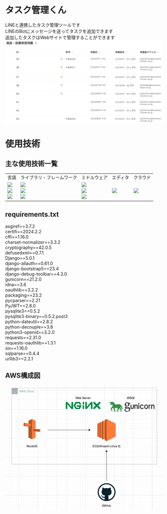 
# タスク管理くん

LINEと連携したタスク管理ツールです<br>
LINEのBotにメッセージを送ってタスクを追加できます<br>
追加したタスクはWebサイトで管理することができます<br>
![](webscreen.png)

# 使用技術

## 主な使用技術一覧
<table>
    <!-- ヘッダ -->
    <tr>
        <td>言語</td>
        <td>ライブラリ・フレームワーク</td>
        <td>ミドルウェア</td>
        <td>エディタ</td>
        <td>クラウド</td>
    </tr>
    <!-- ボディ -->
    <tr>
    <!-- 言語 -->
        <td>
            <img src="https://img.shields.io/badge/-Python-F9DC3E.svg?logo=python&style=flat">
            <br>
            <img src="https://img.shields.io/badge/-CSS3-1572B6.svg?logo=css3&style=flat">
            <br>
            <img src="https://img.shields.io/badge/-HTML5-333.svg?logo=html5&style=flat">
        </td>
    <!-- ライブラリ・フレームワーク -->
        <td>
            <img src="https://img.shields.io/badge/-Django-092E20.svg?logo=django&style=flat">
            <br>
            <img src="https://img.shields.io/badge/-DjangoAllauth-092E20.svg?logo=django&style=flat">
            <br>
            <img src="https://img.shields.io/badge/-Bootstrap-563D7C.svg?logo=bootstrap&style=flat">
            <br>
        </td>
    <!-- ミドルウェア -->
        <td>
            <img src="https://img.shields.io/badge/-Nginx-269539.svg?logo=nginx&style=flat">
            <br>
            <img src="https://img.shields.io/badge/Sqlite3-%2307405e.svg?logo=sqlite&style=flat">
            <br>
            <img src="https://img.shields.io/badge/-Gunicorn-199848.svg?logo=gunicorn&style=flat">
        </td>
    <!-- エディタ -->
        <td>
            <img src="https://img.shields.io/badge/-Visual%20Studio%20Code-007ACC.svg?logo=visual-studio-code&style=flat">
        </td>
    <!-- クラウド -->
        <td>
            <img src="https://img.shields.io/badge/-Amazon%20aws-232F3E.svg?logo=amazon-aws&style=flat">
        </td>
    </tr>
  </table>

## requirements.txt
asgiref==3.7.2<br>
certifi==2024.2.2<br>
cffi==1.16.0<br>
charset-normalizer==3.3.2<br>
cryptography==42.0.5<br>
defusedxml==0.7.1<br>
Django==5.0.1<br>
django-allauth==0.61.0<br>
django-bootstrap5==23.4<br>
django-debug-toolbar==4.3.0<br>
gunicorn==21.2.0<br>
idna==3.6<br>
oauthlib==3.2.2<br>
packaging==23.2<br>
pycparser==2.21<br>
PyJWT==2.8.0<br>
pysqlite3==0.5.2<br>
pysqlite3-binary==0.5.2.post3<br>
python-dateutil==2.8.2<br>
python-decouple==3.8<br>
python3-openid==3.2.0<br>
requests==2.31.0<br>
requests-oauthlib==1.3.1<br>
six==1.16.0<br>
sqlparse==0.4.4<br>
urllib3==2.2.1<br>

## AWS構成図
![](aws.png)
